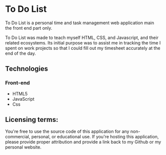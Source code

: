 # To Do List
To Do List is a personal time and task management web application main the front end part only. 

To Do List was made to teach myself HTML, CSS, and Javascript, and their related ecosystems. Its initial purpose was to assist me in tracking the time 
I spent on work projects so that I could fill out my timesheet accurately at the end of the day.

## Technologies
### Front-end
 - HTML5
 - JavaScript
 - Css


## Licensing terms:
You're free to use the source code of this application for any non-commercial, personal, or educational use. 
If you're hosting this application, please provide proper attribution and provide a link back to my Github or my personal website.


